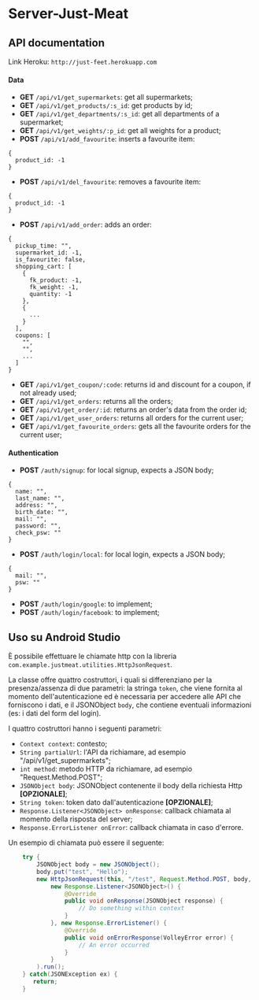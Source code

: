 # Server-Just-Meat

## API documentation

Link Heroku: `http://just-feet.herokuapp.com`

#### Data 
- **GET** `/api/v1/get_supermarkets`: get all supermarkets;
- **GET** `/api/v1/get_products/:s_id`: get products by id;
- **GET** `/api/v1/get_departments/:s_id`: get all departments of a supermarket;
- **GET** `/api/v1/get_weights/:p_id`: get all weights for a product;
- **POST** `/api/v1/add_favourite`: inserts a favourite item:
```
{
  product_id: -1
}
```
- **POST** `/api/v1/del_favourite`: removes a favourite item:
```
{
  product_id: -1
}
```
- **POST** `/api/v1/add_order`: adds an order:
```
{
  pickup_time: "",
  supermarket_id: -1,
  is_favourite: false,
  shopping_cart: [
    {
      fk_product: -1,
      fk_weight: -1,
      quantity: -1
    },
    {
      ...
    }
  ],
  coupons: [
    "",
    "",
    ...
  ]
}
```
- **GET** `/api/v1/get_coupon/:code`: returns id and discount for a coupon, if not already used;
- **GET** `/api/v1/get_orders`: returns all the orders;
- **GET** `/api/v1/get_order/:id`: returns an order's data from the order id;
- **GET** `/api/v1/get_user_orders`: returns all orders for the current user;
- **GET** `/api/v1/get_favourite_orders`: gets all the favourite orders for the current user;

#### Authentication
- **POST** `/auth/signup`: for local signup, expects a JSON body;

```
{
  name: "",
  last_name: "",
  address: "",
  birth_date: "",
  mail: "",
  password: "",
  check_psw: ""
}
```

- **POST** `/auth/login/local`: for local login, expects a JSON body;
```
{
  mail: "",
  psw: ""
}
```
- **POST** `/auth/login/google`: to implement;
- **POST** `/auth/login/facebook`: to implement;

## Uso su Android Studio

È possibile effettuare le chiamate http con la libreria `com.example.justmeat.utilities.HttpJsonRequest`.

La classe offre quattro costruttori, i quali si differenziano per la presenza/assenza di due parametri: la stringa `token`, che viene fornita al momento dell'autenticazione ed è necessaria per accedere alle API che forniscono i dati, e il JSONObject `body`, che contiene eventuali informazioni (es: i dati del form del login).

I quattro costruttori hanno i seguenti parametri:
- `Context context`: contesto;
- `String partialUrl`: l'API da richiamare, ad esempio "/api/v1/get_supermarkets";
- `int method`: metodo HTTP da richiamare, ad esempio "Request.Method.POST";
- `JSONObject body`: JSONObject contenente il body della richiesta Http **[OPZIONALE]**;
- `String token`: token dato dall'autenticazione **[OPZIONALE]**;
- `Response.Listener<JSONObject> onResponse`: callback chiamata al momento della risposta del server;
- `Response.ErrorListener onError`: callback chiamata in caso d'errore.

Un esempio di chiamata può essere il seguente:

```Java
    try {
        JSONObject body = new JSONObject();
        body.put("test", "Hello");
        new HttpJsonRequest(this, "/test", Request.Method.POST, body,
            new Response.Listener<JSONObject>() {
                @Override
                public void onResponse(JSONObject response) {
                    // Do something within context
                }
            }, new Response.ErrorListener() {
                @Override
                public void onErrorResponse(VolleyError error) {
                    // An error occurred
                }
            }
        ).run();
    } catch(JSONException ex) {
       return;
    }
```
